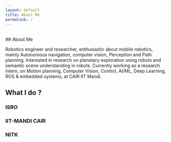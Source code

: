 ```yaml
---
layout: default
title: About Me
permalink: /
---
```

<br/>
## About Me

Robotics engineer and researcher, enthusiastic about mobile robotics, mainly Autonomous navigation, computer vision, Perception and Path planning. Interested in research on planetary exploration using robots and semantic scene understanding in robots. Currently working as a research intern, on Motion planning, Computer Vision, Control, AI/ML, Deep Learning, ROS & embedded systems, at CAIR IIT Mandi.

## What I do ?

### ISRO


### IIT-MANDI CAIR


### NITK



